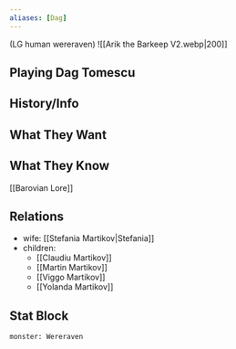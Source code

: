 ```yaml
---
aliases: [Dag]
---
```

(LG human wereraven)
![[Arik the Barkeep V2.webp|200]]
## Playing Dag Tomescu

## History/Info

## What They Want

## What They Know
[[Barovian Lore]]

## Relations
- wife: [[Stefania Martikov|Stefania]]
- children:
	 - [[Claudiu Martikov]]
	 - [[Martin Martikov]]
	 - [[Viggo Martikov]]
	 - [[Yolanda Martikov]]

## Stat Block

```statblock
monster: Wereraven
```

```dataviewjs
```
